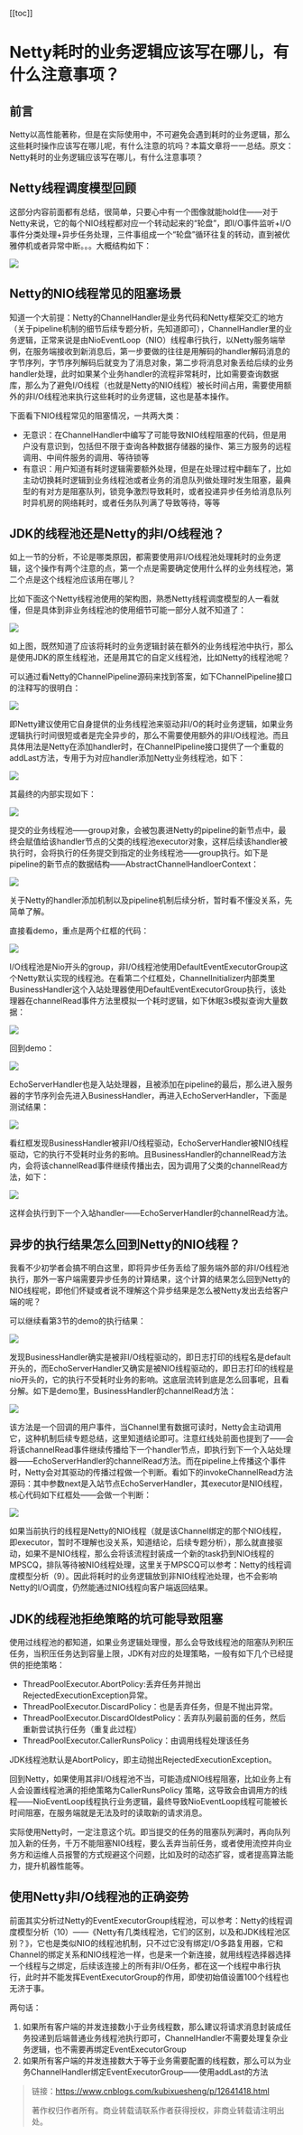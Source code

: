 [[toc]]

# Netty耗时的业务逻辑应该写在哪儿，有什么注意事项？ 

## 前言

Netty以高性能著称，但是在实际使用中，不可避免会遇到耗时的业务逻辑，那么这些耗时操作应该写在哪儿呢，有什么注意的坑吗？本篇文章将一一总结。原文：​Netty耗时的业务逻辑应该写在哪儿，有什么注意事项？

## Netty线程调度模型回顾

这部分内容前面都有总结，很简单，只要心中有一个图像就能hold住——对于Netty来说，它的每个NIO线程都对应一个转动起来的“轮盘”，即I/O事件监听+I/O事件分类处理+异步任务处理，三件事组成一个“轮盘”循环往复的转动，直到被优雅停机或者异常中断。。。大概结构如下：

![](./image/11f0733759bae01df922cf306a11709c.png)

## Netty的NIO线程常见的阻塞场景

知道一个大前提：Netty的ChannelHandler是业务代码和Netty框架交汇的地方（关于pipeline机制的细节后续专题分析，先知道即可），ChannelHandler里的业务逻辑，正常来说是由NioEventLoop（NIO）线程串行执行，以Netty服务端举例，在服务端接收到新消息后，第一步要做的往往是用解码的handler解码消息的字节序列，字节序列解码后就变为了消息对象，第二步将消息对象丢给后续的业务handler处理，此时如果某个业务handler的流程非常耗时，比如需要查询数据库，那么为了避免I/O线程（也就是Netty的NIO线程）被长时间占用，需要使用额外的非I/O线程池来执行这些耗时的业务逻辑，这也是基本操作。

下面看下NIO线程常见的阻塞情况，一共两大类：

* 无意识：在ChannelHandler中编写了可能导致NIO线程阻塞的代码，但是用户没有意识到，包括但不限于查询各种数据存储器的操作、第三方服务的远程调用、中间件服务的调用、等待锁等
* 有意识：用户知道有耗时逻辑需要额外处理，但是在处理过程中翻车了，比如主动切换耗时逻辑到业务线程池或者业务的消息队列做处理时发生阻塞，最典型的有对方是阻塞队列，锁竞争激烈导致耗时，或者投递异步任务给消息队列时异机房的网络耗时，或者任务队列满了导致等待，等等

## JDK的线程池还是Netty的非I/O线程池？

如上一节的分析，不论是哪类原因，都需要使用非I/O线程池处理耗时的业务逻辑，这个操作有两个注意的点，第一个点是需要确定使用什么样的业务线程池，第二个点是这个线程池应该用在哪儿？

比如下面这个Netty线程池使用的架构图，熟悉Netty线程调度模型的人一看就懂，但是具体到非业务线程池的使用细节可能一部分人就不知道了：

![](./image/928c43cbddfce1f63241447aaab864b3.jpg)

如上图，既然知道了应该将耗时的业务逻辑封装在额外的业务线程池中执行，那么是使用JDK的原生线程池，还是用其它的自定义线程池，比如Netty的线程池呢？

可以通过看Netty的ChannelPipeline源码来找到答案，如下ChannelPipeline接口的注释写的很明白：

![](./image/2c412faaf989b5c763c9a8fbab895953.png)

即Netty建议使用它自身提供的业务线程池来驱动非I/O的耗时业务逻辑，如果业务逻辑执行时间很短或者是完全异步的，那么不需要使用额外的非I/O线程池。而且具体用法是Netty在添加handler时，在ChannelPipeline接口提供了一个重载的addLast方法，专用于为对应handler添加Netty业务线程池，如下：

![](./image/4a8be9c299bf88b34dca62219ba50d9d.png)

其最终的内部实现如下：

![](./image/df9af12466059a47a04bc95e76851204.png)

提交的业务线程池——group对象，会被包裹进Netty的pipeline的新节点中，最终会赋值给该handler节点的父类的线程池executor对象，这样后续该handler被执行时，会将执行的任务提交到指定的业务线程池——group执行。如下是pipeline的新节点的数据结构——AbstractChannelHandloerContext：

![](./image/5cf87a12d8ea8e78ac841fdf49b32cbb.png)

关于Netty的handler添加机制以及pipeline机制后续分析，暂时看不懂没关系，先简单了解。

直接看demo，重点是两个红框的代码：

![](./image/c6f3bbc934aa5c898ca95f270f7ba613.png)

I/O线程池是Nio开头的group，非I/O线程池使用DefaultEventExecutorGroup这个Netty默认实现的线程池。在看第二个红框处，ChannelInitializer内部类里BusinessHandler这个入站处理器使用DefaultEventExecutorGroup执行，该处理器在channelRead事件方法里模拟一个耗时逻辑，如下休眠3s模拟查询大量数据：

![](./image/d7fb90e6f54503cf26c3ffb645be09ec.png)

回到demo：

![](./image/c1dd51635ef10b5b5f2277a070e4d472.png)

EchoServerHandler也是入站处理器，且被添加在pipeline的最后，那么进入服务器的字节序列会先进入BusinessHandler，再进入EchoServerHandler，下面是测试结果：

![](./image/c57a0cef475cdea6495d1a1b7c18981e.png)

看红框发现BusinessHandler被非I/O线程驱动，EchoServerHandler被NIO线程驱动，它的执行不受耗时业务的影响。且BusinessHandler的channelRead方法内，会将该channelRead事件继续传播出去，因为调用了父类的channelRead方法，如下：

![](./image/bae514acfb7c9105f6525462d4103440.png)

这样会执行到下一个入站handler——EchoServerHandler的channelRead方法。

## 异步的执行结果怎么回到Netty的NIO线程？

我看不少初学者会搞不明白这里，即将异步任务丢给了服务端外部的非I/O线程池执行，那外一客户端需要异步任务的计算结果，这个计算的结果怎么回到Netty的NIO线程呢，即他们怀疑或者说不理解这个异步结果是怎么被Netty发出去给客户端的呢？

可以继续看第3节的demo的执行结果：

![](./image/ac5602d29352fc08bf56f5d0dc3944a0.png)

发现BusinessHandler确实是被非I/O线程驱动的，即日志打印的线程名是default开头的，而EchoServerHandler又确实是被NIO线程驱动的，即日志打印的线程是nio开头的，它的执行不受耗时业务的影响。这底层流转到底是怎么回事呢，且看分解。如下是demo里，BusinessHandler的channelRead方法：

![](./image/2f5ab22d0cd867ed316546b5a8ca840f.png)

该方法是一个回调的用户事件，当Channel里有数据可读时，Netty会主动调用它，这种机制后续专题总结，这里知道结论即可。注意红线处前面也提到了——会将该channelRead事件继续传播给下一个handler节点，即执行到下一个入站处理器——EchoServerHandler的channelRead方法。而在pipeline上传播这个事件时，Netty会对其驱动的传播过程做一个判断。看如下的invokeChannelRead方法源码：其中参数next是入站节点EchoServerHandler，其executor是NIO线程，核心代码如下红框处——会做一个判断：

![](./image/ddb6c345fc7ef15d5015d052abe40d25.png)

如果当前执行的线程是Netty的NIO线程（就是该Channel绑定的那个NIO线程，即executor，暂时不理解也没关系，知道结论，后续专题分析），那么就直接驱动，如果不是NIO线程，那么会将该流程封装成一个新的task扔到NIO线程的MPSCQ，排队等待被NIO线程处理，这里关于MPSCQ可以参考：Netty的线程调度模型分析（9）。因此将耗时的业务逻辑放到非NIO线程池处理，也不会影响Netty的I/O调度，仍然能通过NIO线程向客户端返回结果。

## JDK的线程池拒绝策略的坑可能导致阻塞

使用过线程池的都知道，如果业务逻辑处理慢，那么会导致线程池的阻塞队列积压任务，当积压任务达到容量上限，JDK有对应的处理策略，一般有如下几个已经提供的拒绝策略：

* ThreadPoolExecutor.AbortPolicy:丢弃任务并抛出RejectedExecutionException异常。
* ThreadPoolExecutor.DiscardPolicy：也是丢弃任务，但是不抛出异常。
* ThreadPoolExecutor.DiscardOldestPolicy：丢弃队列最前面的任务，然后重新尝试执行任务（重复此过程）
* ThreadPoolExecutor.CallerRunsPolicy：由调用线程处理该任务

JDK线程池默认是AbortPolicy，即主动抛出RejectedExecutionException。

回到Netty，如果使用其非I/O线程池不当，可能造成NIO线程阻塞，比如业务上有人会设置线程池满的拒绝策略为CallerRunsPolicy 策略，这导致会由调用方的线程——NioEventLoop线程执行业务逻辑，最终导致NioEventLoop线程可能被长时间阻塞，在服务端就是无法及时的读取新的请求消息。

实际使用Netty时，一定注意这个坑。即当提交的任务的阻塞队列满时，再向队列加入新的任务，千万不能阻塞NIO线程，要么丢弃当前任务，或者使用流控并向业务方和运维人员报警的方式规避这个问题，比如及时的动态扩容，或者提高算法能力，提升机器性能等。

## 使用Netty非I/O线程池的正确姿势

前面其实分析过Netty的EventExecutorGroup线程池，可以参考：Netty的线程调度模型分析（10）——《Netty有几类线程池，它们的区别，以及和JDK线程池区别？》，它也是类似NIO的线程池机制，只不过它没有绑定I/O多路复用器，它和Channel的绑定关系和NIO线程池一样，也是来一个新连接，就用线程选择器选择一个线程与之绑定，后续该连接上的所有非I/O任务，都在这一个线程中串行执行，此时并不能发挥EventExecutorGroup的作用，即使初始值设置100个线程也无济于事。

两句话：

1. 如果所有客户端的并发连接数小于业务线程数，那么建议将请求消息封装成任务投递到后端普通业务线程池执行即可，ChannelHandler不需要处理复杂业务逻辑，也不需要再绑定EventExecutorGroup
2. 如果所有客户端的并发连接数大于等于业务需要配置的线程数，那么可以为业务ChannelHandler绑定EventExecutorGroup——使用addLast的方法



>链接：https://www.cnblogs.com/kubixuesheng/p/12641418.html
> 
>著作权归作者所有。商业转载请联系作者获得授权，非商业转载请注明出处。
